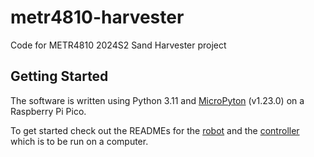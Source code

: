 # metr4810-harvester

Code for METR4810 2024S2 Sand Harvester project

## Getting Started

The software is written using Python 3.11 and
[MicroPyton](https://micropython.org/) (v1.23.0) on a Raspberry Pi Pico.

To get started check out the READMEs for the [robot](robot/README.md) and the
[controller](controller/README.md) which is to be run on a computer.
